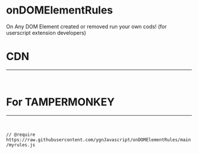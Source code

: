 # onDOMElementRules
On Any DOM Element created or removed run your own cods! (for userscript extension developers)

<h1>CDN</h1><hr><br><p>
  <code><script src="https://raw.githubusercontent.com/ygnJavascript/onDOMElementRules/main/myrules.js"></script></code>
</p>

<h1>For TAMPERMONKEY</h1><hr><br><p>
  <code>// @require      https://raw.githubusercontent.com/ygnJavascript/onDOMElementRules/main/myrules.js</code>
</p>
